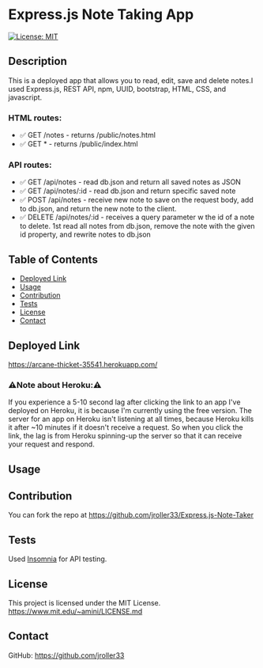 # Express.js Note Taking App
[![License: MIT](https://img.shields.io/badge/License-MIT-blue.svg)](https://opensource.org/licenses/MIT)
## Description
This is a deployed app that allows you to read, edit, save and delete notes.I used Express.js, REST API, npm, UUID, bootstrap, HTML, CSS, and javascript. 

### HTML routes: 
- ✅ GET /notes - returns /public/notes.html   
- ✅ GET * - returns /public/index.html    

### API routes:
- ✅ GET /api/notes - read db.json and return all saved notes as JSON 
- ✅ GET /api/notes/:id - read db.json and return specific saved note 
- ✅ POST /api/notes - receive new note to save on the request body, add to db.json, and return the new note to the client. 
- ✅ DELETE /api/notes/:id - receives a query parameter w the id of a note to delete. 1st read all notes from db.json, remove the note with the given id property, and rewrite notes to db.json 

## Table of Contents
- [Deployed Link](#deployed-link)
- [Usage](#usage)
- [Contribution](#contribution)
- [Tests](#tests)
- [License](#license)
- [Contact](#contact)

## Deployed Link

https://arcane-thicket-35541.herokuapp.com/

### ⚠️Note about Heroku:⚠️
If you experience a 5-10 second lag after clicking the link to an app I've deployed on Heroku, it is because I'm currently using the free version. The server for an app on Heroku isn't listening at all times, because Heroku kills it after ~10 minutes if it doesn't receive a request. So when you click the link, the lag is from Heroku spinning-up the server so that it can receive your request and respond.<br/>

## Usage





## Contribution
You can fork the repo at https://github.com/jroller33/Express.js-Note-Taker

## Tests
Used [Insomnia](https://insomnia.rest/) for API testing.

## License
This project is licensed under the MIT License. <br/>
https://www.mit.edu/~amini/LICENSE.md

## Contact
GitHub: https://github.com/jroller33 

